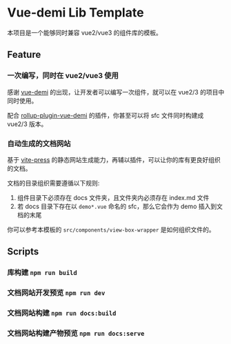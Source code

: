 # Vue-demi Lib Template 
本项目是一个能够同时兼容 vue2/vue3 的组件库的模板。

## Feature 
### 一次编写，同时在 vue2/vue3 使用
感谢 [vue-demi][vue-demi-site] 的出现，让开发者可以编写一次组件，就可以在 vue2/3 的项目中同时使用。

配合 [rollup-plugin-vue-demi][rollup-plugin-vue-demi-site] 的插件，你甚至可以将 sfc 文件同时构建成 vue2/3 版本。


### 自动生成的文档网站
基于 [vite-press][vite-press-site] 的静态网站生成能力，再辅以插件，可以让你的库有更良好组织的文档。  

文档的目录组织需要遵循以下规则:
1. 组件目录下必须存在 docs 文件夹，且文件夹内必须存在 index.md 文件
2. 若 docs 目录下存在以 `demo*.vue` 命名的 sfc，那么它会作为 demo 插入到文档的末尾

你可以参考本模板的 `src/components/view-box-wrapper` 是如何组织文件的。

## Scripts 

### 库构建 `npm run build`
### 文档网站开发预览 `npm run dev` 
### 文档网站构建 `npm run docs:build` 
### 文档网站构建产物预览 `npm run docs:serve` 


[vue-demi-site]: https://github.com/vueuse/vue-demi
[rollup-plugin-vue-demi-site]: https://github.com/KaygNas/rollup-plugin-vue-demi
[vite-press-site]: https://vitepress.vuejs.org/